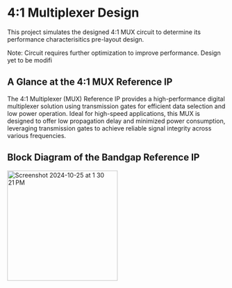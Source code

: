  # 4:1 Multiplexer Design 
 This project simulates the designed 4:1 MUX circuit to determine its performance characterisitics pre-layout design.

Note: Circuit requires further optimization to improve performance. Design yet to be modifi
## A Glance at the 4:1 MUX Reference IP
The 4:1 Multiplexer (MUX) Reference IP provides a high-performance digital multiplexer solution using transmission gates for efficient data selection and low power operation. Ideal for high-speed applications, this MUX is designed to offer low propagation delay and minimized power consumption, leveraging transmission gates to achieve reliable signal integrity across various frequencies.
## Block Diagram of the Bandgap Reference IP
<img width="254" alt="Screenshot 2024-10-25 at 1 30 21 PM" src="https://github.com/user-attachments/assets/66351375-3f55-4e8e-adae-59d55cc690df">

 

